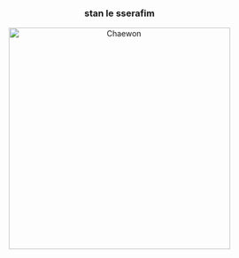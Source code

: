 <h3 align="center"> stan le sserafim </h3>

<p align="center">
<img
   src="https://github.com/user-attachments/assets/f5f9a2fb-2316-4e72-838b-0d4d4673e8f5"
   height = "400"
   object-position: 50% 50%;
   alt="Chaewon">
</p>
<!--
**bipplane/bipplane** is a ✨ _special_ ✨ repository because its `README.md` (this file) appears on your GitHub profile.

Here are some ideas to get you started:

- 🔭 I’m currently working on ...
- 🌱 I’m currently learning ...
- 👯 I’m looking to collaborate on ...
- 🤔 I’m looking for help with ...
- 💬 Ask me about ...
- 📫 How to reach me: ...
- 😄 Pronouns: ...
- ⚡ Fun fact: ...
-->
